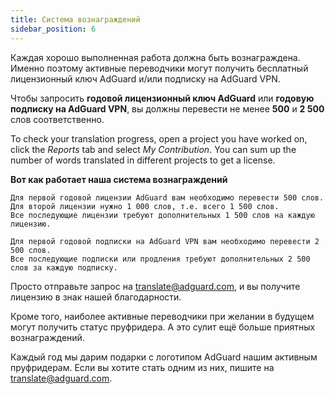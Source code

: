```yaml
---
title: Система вознаграждений
sidebar_position: 6
---
```


Каждая хорошо выполненная работа должна быть вознаграждена. Именно поэтому активные переводчики могут получить бесплатный лицензионный ключ AdGuard и/или подписку на AdGuard VPN.

Чтобы запросить **годовой лицензионный ключ AdGuard** или **годовую подписку на AdGuard VPN**, вы должны перевести не менее **500** и **2 500** слов соответственно.

To check your translation progress, open a project you have worked on, click the *Reports* tab and select *My Contribution*. You can sum up the number of words translated in different projects to get a license.

**Вот как работает наша система вознаграждений**

```
Для первой годовой лицензии AdGuard вам необходимо перевести 500 слов.
Для второй лицензии нужно 1 000 слов, т.е. всего 1 500 слов.
Все последующие лицензии требуют дополнительных 1 500 слов на каждую лицензию.

Для первой годовой подписки на AdGuard VPN вам необходимо перевести 2 500 слов.
Все последующие подписки или продления требуют дополнительных 2 500 слов за каждую подписку.

```
Просто отправьте запрос на [translate@adguard.com](mailto:translate@adguard.com), и вы получите лицензию в знак нашей благодарности.

Кроме того, наиболее активные переводчики при желании в будущем могут получить статус пруфридера. А это сулит ещё больше приятных вознаграждений.

Каждый год мы дарим подарки с логотипом AdGuard нашим активным пруфридерам. Если вы хотите стать одним из них, пишите на [translate@adguard.com](mailto:translate@adguard.com).